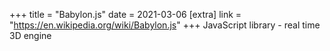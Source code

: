 +++
title = "Babylon.js"
date = 2021-03-06
[extra]
link = "https://en.wikipedia.org/wiki/Babylon.js"
+++
JavaScript library - real time 3D engine

